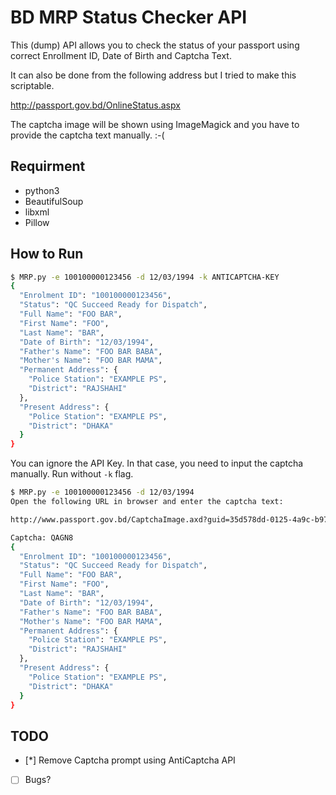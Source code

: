 # BD MRP Status Checker API

This (dump) API allows you to check the status of your passport using correct Enrollment ID, Date of Birth and Captcha Text.

It can also be done from the following address but I tried to make this scriptable.

http://passport.gov.bd/OnlineStatus.aspx

The captcha image will be shown using ImageMagick and you have to provide the captcha text manually. :-(

## Requirment

* python3
* BeautifulSoup
* libxml
* Pillow

## How to Run

```bash
$ MRP.py -e 100100000123456 -d 12/03/1994 -k ANTICAPTCHA-KEY
{
  "Enrolment ID": "100100000123456",
  "Status": "QC Succeed Ready for Dispatch",
  "Full Name": "FOO BAR",
  "First Name": "FOO",
  "Last Name": "BAR",
  "Date of Birth": "12/03/1994",
  "Father's Name": "FOO BAR BABA",
  "Mother's Name": "FOO BAR MAMA",
  "Permanent Address": {
    "Police Station": "EXAMPLE PS",
    "District": "RAJSHAHI"
  },
  "Present Address": {
    "Police Station": "EXAMPLE PS",
    "District": "DHAKA"
  }
}

```

You can ignore the API Key. In that case, you need to input the captcha manually. Run without `-k` flag.

```bash
$ MRP.py -e 100100000123456 -d 12/03/1994
Open the following URL in browser and enter the captcha text:

http://www.passport.gov.bd/CaptchaImage.axd?guid=35d578dd-0125-4a9c-b972-7d303686e562

Captcha: QAGN8
{
  "Enrolment ID": "100100000123456",
  "Status": "QC Succeed Ready for Dispatch",
  "Full Name": "FOO BAR",
  "First Name": "FOO",
  "Last Name": "BAR",
  "Date of Birth": "12/03/1994",
  "Father's Name": "FOO BAR BABA",
  "Mother's Name": "FOO BAR MAMA",
  "Permanent Address": {
    "Police Station": "EXAMPLE PS",
    "District": "RAJSHAHI"
  },
  "Present Address": {
    "Police Station": "EXAMPLE PS",
    "District": "DHAKA"
  }
}

```

## TODO

- [*] Remove Captcha prompt using AntiCaptcha API
- [ ] Bugs?

